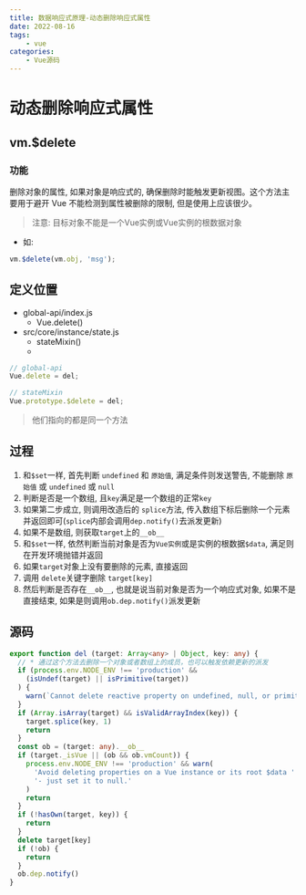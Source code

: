 ```yaml
---
title: 数据响应式原理-动态删除响应式属性
date: 2022-08-16
tags:
    - vue
categories:
    - Vue源码
---
```


# 动态删除响应式属性

## vm.$delete

### 功能

删除对象的属性, 如果对象是响应式的, 确保删除时能触发更新视图。这个方法主要用于避开 Vue 不能检测到属性被删除的限制, 但是使用上应该很少。

> 注意: 目标对象不能是一个Vue实例或Vue实例的根数据对象

+ 如:

```ts
vm.$delete(vm.obj, 'msg');
```

## 定义位置

+ global-api/index.js
  - Vue.delete()
+ src/core/instance/state.js
  - stateMixin()
  - 
```ts
// global-api
Vue.delete = del;

// stateMixin
Vue.prototype.$delete = del;
```

> 他们指向的都是同一个方法

## 过程

1. 和`$set`一样, 首先判断 `undefined` 和 `原始值`, 满足条件则发送警告, 不能删除 `原始值` 或 `undefined` 或 `null`
2. 判断是否是一个数组, 且`key`满足是一个数组的正常`key`
3. 如果第二步成立, 则调用改造后的 `splice`方法, 传入数组下标后删除一个元素并返回即可(`splice`内部会调用`dep.notify()`去派发更新)
4. 如果不是数组, 则获取`target`上的`__ob__`
5. 和`$set`一样, 依然判断当前对象是否为`Vue实例`或是实例的根数据`$data`, 满足则在开发环境抛错并返回
6. 如果`target`对象上没有要删除的元素, 直接返回
7. 调用 `delete`关键字删除 `target[key]`
8. 然后判断是否存在`__ob__`, 也就是说当前对象是否为一个响应式对象, 如果不是直接结束, 如果是则调用`ob.dep.notify()`派发更新

## 源码

```ts
export function del (target: Array<any> | Object, key: any) {
  // * 通过这个方法去删除一个对象或者数组上的成员，也可以触发依赖更新的派发
  if (process.env.NODE_ENV !== 'production' &&
    (isUndef(target) || isPrimitive(target))
  ) {
    warn(`Cannot delete reactive property on undefined, null, or primitive value: ${target}`)
  }
  if (Array.isArray(target) && isValidArrayIndex(key)) {
    target.splice(key, 1)
    return
  }
  const ob = (target: any).__ob__
  if (target._isVue || (ob && ob.vmCount)) {
    process.env.NODE_ENV !== 'production' && warn(
      'Avoid deleting properties on a Vue instance or its root $data ' +
      '- just set it to null.'
    )
    return
  }
  if (!hasOwn(target, key)) {
    return
  }
  delete target[key]
  if (!ob) {
    return
  }
  ob.dep.notify()
}
```

